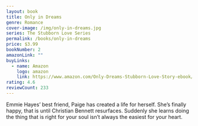 ```yaml
---
layout: book
title: Only in Dreams
genre: Romance
cover-image: /img/only-in-dreams.jpg
series: The Stubborn Love Series
permalink: /books/only-in-dreams
price: $3.99
bookNumber: 2
amazonLink: ""
buyLinks:
  - name: Amazon
    logo: amazon
    link: https://www.amazon.com/Only-Dreams-Stubborn-Love-Story-ebook/dp/B00H6DAPH2/ref=sr_1_4?dchild=1&keywords=only+in+dreams&qid=1593289963&s=digital-text&sr=1-4
rating: 4.6
reviewCount: 233
---
```

Emmie Hayes’ best friend, Paige has created a life for herself. She’s finally happy, that is until Christian Bennett resurfaces. Suddenly she learns doing the thing that is right for your soul isn’t always the easiest for your heart.
